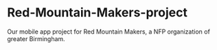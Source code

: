 # Red-Mountain-Makers-project
Our mobile app project for Red Mountain Makers, a NFP organization of greater Birmingham.
